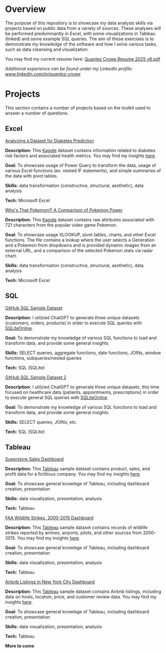# Overview
The purpose of this repository is to showcase my data analysis skills via projects based on public data from a variety of sources. These analyses will be performed predominantly in Excel, with some visualizations in Tableau (linked) and some example SQL queries. The aim of these exercises is to demonstrate my knowledge of the software and how I solve various tasks, such as data cleansing and visualization.

You may find my current resume here: [Quantez Crowe Resume 2025 v6.pdf](https://github.com/quantez-crowe/Resume/blob/a2b9037b6c7c133428dffc093d2347cfb832d3d2/Quantez%20Crowe%20Resume%202025%20v6.pdf) 

_Additional experience can be found under my LinkedIn profile: www.linkedin.com/in/quantez-crowe_



# Projects
This section contains a number of projects based on the toolkit used to answer a number of questions.

## Excel

[Analyzing a Dataset for Diabetes Prediction](https://github.com/quantez-crowe/Excel_Documents/blob/bf440b6a3868db30e5f92f203c9eaf8914449443/diabetes_dataset_analysis.xlsx)

**Description:**  This [Kaggle](https://www.kaggle.com/datasets/marshalpatel3558/diabetes-prediction-dataset) dataset contains information related to diabetes risk factors and associated health metrics. You may find my insights [here](https://github.com/quantez-crowe/Insights/blob/08359ec53166a43634b4777d15720839608829f3/README%20(Diabetes%20XLS).md).

**Goal:** To showcase usage of Power Query to transform the data, usage of various Excel functions (ex. nested IF statements), and simple summaries of the data with pivot tables.

**Skills:** data transformation (constructive, structural, aesthetic), data analysis

**Tech:** Microsoft Excel


[Who's That Pokemon?! A Comparison of Pokemon Power](https://github.com/quantez-crowe/Excel_Documents/blob/bf440b6a3868db30e5f92f203c9eaf8914449443/Pokemon_analysis_1.xlsx)

**Description:**  This [Kaggle](https://www.kaggle.com/datasets/abcsds/pokemon/data) dataset contains raw attributes associated with 721 characters from the popular video game Pokemon.

**Goal:** To showcase usage XLOOKUP, pivot tables, charts, and other Excel functions. The file contains a lookup where the user selects a Generation and a Pokemon from dropdowns and is provided dynamic images from an external URL, and a comparison of the selected Pokemon stats via radar chart.

**Skills:** data transformation (constructive, structural, aesthetic), data analysis

**Tech:** Microsoft Excel

## SQL

[GitHub SQL Sample Dataset](https://github.com/quantez-crowe/SQL-Code/blob/0b036c9cafe02552ce719de3f29bdb7e50791f4c/GitHubSQLProject20250502.sql)

**Description:**  I utilzied ChatGPT to generate three unique datasets (customers, orders, products) in order to execute SQL queries with [SQLiteOnline](https://sqliteonline.com/).

**Goal:** To demonstrate my knowledge of various SQL functions to load and transform data, and provide some general insights.

**Skills:** SELECT queries, aggregate functions, date functions, JOINs, window functions, subqueries/nested queries

**Tech:** SQL (SQLite)


[GitHub SQL Sample Dataset 2](https://github.com/quantez-crowe/SQL-Code/blob/e1c8e11e27572b7edee01f9d713f7fa9c814a21b/GitHubSQLProject_healthcare_20250503.txt)

**Description:**  I utilzied ChatGPT to generate three unique datasets, this time focused on healthcare data (patients, appointments, prescriptions) in order to execute general SQL queries with [SQLiteOnline](https://sqliteonline.com/).

**Goal:** To demonstrate my knowledge of various SQL functions to load and transform data, and provide some general insights.

**Skills:** SELECT queries, JOINs, etc.

**Tech:** SQL (SQLite)

## Tableau

[Superstore Sales Dashboard](https://public.tableau.com/views/SuperStoreDataProject_17441375851880/Dashboard1?:language=en-US&:sid=&:redirect=auth&:display_count=n&:origin=viz_share_link)

**Description:**  This [Tableau](https://public.tableau.com/app/learn/sample-data) sample dataset contains product, sales, and profit data for a fictitious company. You may find my insights [here]([xx](https://github.com/quantez-crowe/Insights/blob/9200db1866b6be269fe351c650102c6e59bcfb91/README%20(SuperStore).md)).

**Goal:** To showcase general knowlege of Tableau, including dashboard creation, presentation

**Skills:** data visualization, presentation, analysis

**Tech:** Tableau



[FAA Wildlife Strikes, 2000-2015 Dashboard](https://public.tableau.com/views/FAAWildlifeStrikes2015_17460449973190/Dashboard1?:language=en-US&:sid=&:redirect=auth&:display_count=n&:origin=viz_share_link)

**Description:**  This [Tableau](https://public.tableau.com/app/learn/sample-data) sample dataset contains records of wildlife strikes reported by airlines, airports, pilots, and other sources from 2000-2015. You may find my insights [here](https://github.com/quantez-crowe/Insights/blob/7c7657f38365a6ad1d37459956f5a1a80bcf3d99/README%20(FAA%20Dashboard).md).

**Goal:** To showcase general knowlege of Tableau, including dashboard creation, presentation

**Skills:** data visualization, presentation, analysis

**Tech:** Tableau



[Airbnb Listings in New York City Dashboard](https://public.tableau.com/views/NYCAirBnBListings_17460359794430/Dashboard1?:language=en-US&:sid=&:redirect=auth&:display_count=n&:origin=viz_share_link)

**Description:**  This [Tableau](https://public.tableau.com/app/learn/sample-data) sample dataset contains Airbnb listings, including data on hosts, locatoin, price, and customer review data. You may find my insights [here](https://github.com/quantez-crowe/Insights/blob/e951d921d2e4c73fb66c21db8c03246cc03e3aa4/README%20(Airbnb).md).

**Goal:** To showcase general knowlege of Tableau, including dashboard creation, presentation

**Skills:** data visualization, presentation, analysis

**Tech:** Tableau


**More to come**

